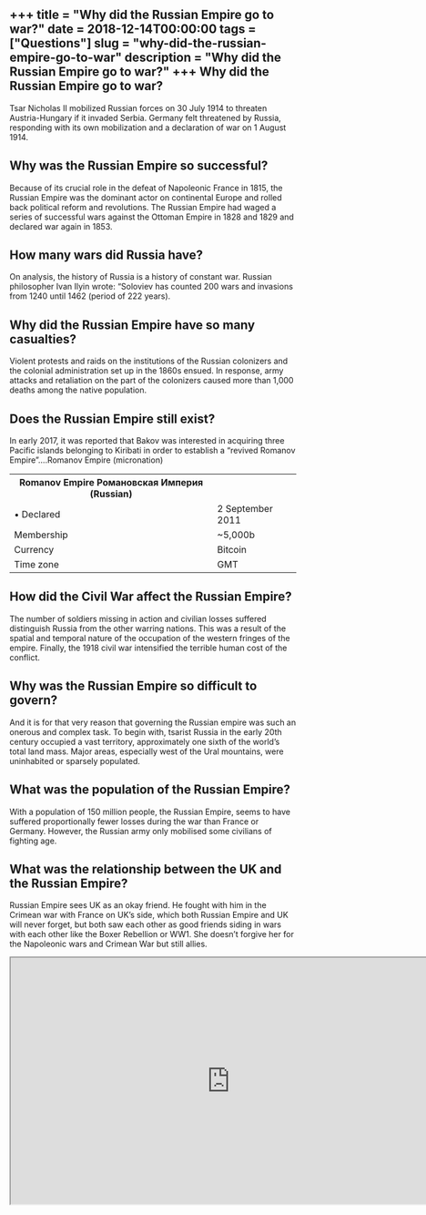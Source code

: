 +++
title = "Why did the Russian Empire go to war?"
date = 2018-12-14T00:00:00
tags = ["Questions"]
slug = "why-did-the-russian-empire-go-to-war"
description = "Why did the Russian Empire go to war?"
+++
Why did the Russian Empire go to war?
-------------------------------------

Tsar Nicholas II mobilized Russian forces on 30 July 1914 to threaten Austria-Hungary if it invaded Serbia. Germany felt threatened by Russia, responding with its own mobilization and a declaration of war on 1 August 1914.

Why was the Russian Empire so successful?
-----------------------------------------

Because of its crucial role in the defeat of Napoleonic France in 1815, the Russian Empire was the dominant actor on continental Europe and rolled back political reform and revolutions. The Russian Empire had waged a series of successful wars against the Ottoman Empire in 1828 and 1829 and declared war again in 1853.

How many wars did Russia have?
------------------------------

On analysis, the history of Russia is a history of constant war. Russian philosopher Ivan Ilyin wrote: “Soloviev has counted 200 wars and invasions from 1240 until 1462 (period of 222 years).

Why did the Russian Empire have so many casualties?
---------------------------------------------------

Violent protests and raids on the institutions of the Russian colonizers and the colonial administration set up in the 1860s ensued. In response, army attacks and retaliation on the part of the colonizers caused more than 1,000 deaths among the native population.

Does the Russian Empire still exist?
------------------------------------

In early 2017, it was reported that Bakov was interested in acquiring three Pacific islands belonging to Kiribati in order to establish a “revived Romanov Empire”….Romanov Empire (micronation)

<table><tr><th>Romanov Empire Романовская Империя (Russian)</th></tr><tr><td>• Declared</td><td>2 September 2011</td></tr><tr><td>Membership</td><td>~5,000b</td></tr><tr><td>Currency</td><td>Bitcoin</td></tr><tr><td>Time zone</td><td>GMT</td></tr></table>

How did the Civil War affect the Russian Empire?
------------------------------------------------

The number of soldiers missing in action and civilian losses suffered distinguish Russia from the other warring nations. This was a result of the spatial and temporal nature of the occupation of the western fringes of the empire. Finally, the 1918 civil war intensified the terrible human cost of the conflict.

Why was the Russian Empire so difficult to govern?
--------------------------------------------------

And it is for that very reason that governing the Russian empire was such an onerous and complex task. To begin with, tsarist Russia in the early 20th century occupied a vast territory, approximately one sixth of the world’s total land mass. Major areas, especially west of the Ural mountains, were uninhabited or sparsely populated.

What was the population of the Russian Empire?
----------------------------------------------

With a population of 150 million people, the Russian Empire, seems to have suffered proportionally fewer losses during the war than France or Germany. However, the Russian army only mobilised some civilians of fighting age.

What was the relationship between the UK and the Russian Empire?
----------------------------------------------------------------

Russian Empire sees UK as an okay friend. He fought with him in the Crimean war with France on UK’s side, which both Russian Empire and UK will never forget, but both saw each other as good friends siding in wars with each other like the Boxer Rebellion or WW1. She doesn’t forgive her for the Napoleonic wars and Crimean War but still allies.

<iframe allow="accelerometer; autoplay; clipboard-write; encrypted-media; gyroscope; picture-in-picture" allowfullscreen="" class="__youtube_prefs__  epyt-is-override  no-lazyload" data-no-lazy="1" data-origheight="433" data-origwidth="770" data-skipgform_ajax_framebjll="" height="433" id="_ytid_79072" loading="lazy" src="https://www.youtube.com/embed/GSm_pazPQm0?enablejsapi=1&autoplay=0&cc_load_policy=0&cc_lang_pref=&iv_load_policy=1&loop=0&modestbranding=0&rel=1&fs=1&playsinline=0&autohide=2&theme=dark&color=red&controls=1&" title="YouTube player" width="770"></iframe>